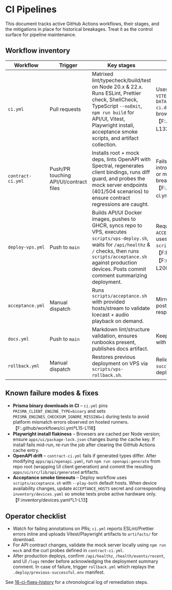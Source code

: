 # CI Pipelines

This document tracks active GitHub Actions workflows, their stages, and the mitigations in place for historical breakages. Treat it as the control surface for pipeline maintenance.

## Workflow inventory

| Workflow | Trigger | Key stages | Notes |
| --- | --- | --- | --- |
| `ci.yml` | Pull requests | Matrixed lint/typecheck/build/test on Node 20.x & 22.x. Runs ESLint, Prettier check, ShellCheck, TypeScript `--noEmit`, `npm run build` for API/UI, Vitest, Playwright install, acceptance smoke scripts, and artifact collection. | Uses mocked devices via `VITE_USE_MOCKS=1`, `DATABASE_URL=file:./data/fleet-ci.db`, and caches Playwright browsers for speed.【F:.github/workflows/ci.yml†L1-L132】 |
| `contract-ci.yml` | Push/PR touching API/UI/contract files | Installs root + mock deps, lints OpenAPI with Spectral, regenerates client bindings, runs diff guard, and probes the mock server endpoints (401/504 scenarios) to ensure contract regressions are caught. | Fails if `npm run openapi:generate` introduces uncommitted changes or mock server health probes break.【F:.github/workflows/contract-ci.yml†L1-L55】 |
| `deploy-vps.yml` | Push to `main` | Builds API/UI Docker images, pushes to GHCR, syncs repo to VPS, executes `scripts/vps-deploy.sh`, waits for `/api/healthz` & `/` checks, then runs `scripts/acceptance.sh` against production devices. Posts commit comment summarizing deployment. | Requires secrets `GHCR_PAT`, `VPS_*`, `ACCEPTANCE_*`. Rollback workflow uses the state recorded by `scripts/vps-deploy.sh`.【F:README.md†L106-L151】【F:scripts/vps-deploy.sh†L1-L200】 |
| `acceptance.yml` | Manual dispatch | Runs `scripts/acceptance.sh` with provided hosts/stream to validate Icecast + audio playback on demand. | Mirrors the same script used post-deploy; use for incident response smoke tests. |
| `docs.yml` | Push to `main` | Markdown lint/structure validation, ensures runbooks present, publishes docs artifact. | Keeps documentation consistent with repo expectations. |
| `rollback.yml` | Manual dispatch | Restores previous deployment on VPS via `scripts/vps-rollback.sh`. | Relies on `.deploy/previous-successful.env` created by deploy workflow. |

## Known failure modes & fixes

- **Prisma binary downloads in CI** – `ci.yml` pins `PRISMA_CLIENT_ENGINE_TYPE=binary` and sets `PRISMA_ENGINES_CHECKSUM_IGNORE_MISSING=1` during tests to avoid platform mismatch errors observed on hosted runners.【F:.github/workflows/ci.yml†L15-L118】 
- **Playwright install flakiness** – Browsers are cached per Node version; ensure `apps/ui/package-lock.json` changes bump the cache key. If install fails mid-run, re-run the job after clearing the GitHub Actions cache entry. 
- **OpenAPI drift** – `contract-ci.yml` fails if generated types differ. After modifying `apps/api/openapi.yaml`, run `npm run openapi:generate` from repo root (wrapping UI client generation) and commit the resulting `apps/ui/src/lib/api/generated` artifacts. 
- **Acceptance smoke timeouts** – Deploy workflow uses `scripts/acceptance.sh` with `--play-both` default hosts. When device availability changes, update `ACCEPTANCE_HOSTS` secret and corresponding `inventory/devices.yaml` so smoke tests probe active hardware only.【F:inventory/devices.yaml†L1-L13】 

## Operator checklist

- Watch for failing annotations on PRs; `ci.yml` reports ESLint/Prettier errors inline and uploads Vitest/Playwright artifacts to `artifacts/` for download. 
- For API contract changes, validate the mock server locally using `npm run mock` and the curl probes defined in `contract-ci.yml`. 
- After production deploys, confirm `/api/healthz`, `/health/events/recent`, and UI `/logs` render before acknowledging the deployment summary comment. In case of failure, trigger `rollback.yml` which replays the `.deploy/previous-successful.env` manifest. 

See [16-ci-fixes-history](./16-ci-fixes-history.md) for a chronological log of remediation steps.
